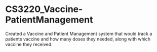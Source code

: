 # CS3220_Vaccine-PatientManagement
Created a Vaccine and Patient Management system that would track a patients vaccine and how many doses they needed, along with which vaccine they received. 
